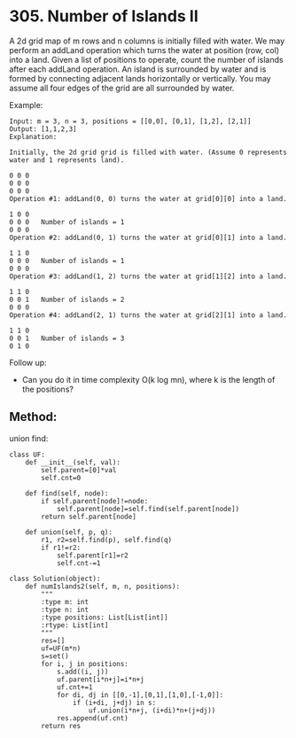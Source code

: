 # 305. Number of Islands II

A 2d grid map of m rows and n columns is initially filled with water. We may perform an addLand operation which turns the water at position (row, col) into a land. Given a list of positions to operate, count the number of islands after each addLand operation. An island is surrounded by water and is formed by connecting adjacent lands horizontally or vertically. You may assume all four edges of the grid are all surrounded by water.

Example:

    Input: m = 3, n = 3, positions = [[0,0], [0,1], [1,2], [2,1]]
    Output: [1,1,2,3]
    Explanation:
    
    Initially, the 2d grid grid is filled with water. (Assume 0 represents water and 1 represents land).
    
    0 0 0
    0 0 0
    0 0 0
    Operation #1: addLand(0, 0) turns the water at grid[0][0] into a land.
    
    1 0 0
    0 0 0   Number of islands = 1
    0 0 0
    Operation #2: addLand(0, 1) turns the water at grid[0][1] into a land.
    
    1 1 0
    0 0 0   Number of islands = 1
    0 0 0
    Operation #3: addLand(1, 2) turns the water at grid[1][2] into a land.
    
    1 1 0
    0 0 1   Number of islands = 2
    0 0 0
    Operation #4: addLand(2, 1) turns the water at grid[2][1] into a land.
    
    1 1 0
    0 0 1   Number of islands = 3
    0 1 0

Follow up:

- Can you do it in time complexity O(k log mn), where k is the length of the positions?

## Method:

union find:

    class UF:
        def __init__(self, val):
            self.parent=[0]*val
            self.cnt=0
            
        def find(self, node):
            if self.parent[node]!=node:
                self.parent[node]=self.find(self.parent[node])
            return self.parent[node]
        
        def union(self, p, q):
            r1, r2=self.find(p), self.find(q)
            if r1!=r2:
                self.parent[r1]=r2
                self.cnt-=1
    
    class Solution(object):
        def numIslands2(self, m, n, positions):
            """
            :type m: int
            :type n: int
            :type positions: List[List[int]]
            :rtype: List[int]
            """
            res=[]
            uf=UF(m*n)
            s=set()
            for i, j in positions:
                s.add((i, j))
                uf.parent[i*n+j]=i*n+j
                uf.cnt+=1
                for di, dj in [[0,-1],[0,1],[1,0],[-1,0]]:
                    if (i+di, j+dj) in s:
                        uf.union(i*n+j, (i+di)*n+(j+dj))
                res.append(uf.cnt)
            return res